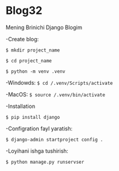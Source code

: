 # Blog32
Mening Brinichi Django Blogim

-Create blog:

```$ mkdir project_name```

```$ cd project_name```

```$ python -m venv .venv```

-Windowds:
```$ cd /.venv/Scripts/activate```

-MacOS:
```$ source /.venv/bin/activate```

-Installation

```$ pip install django```

-Configration fayl yaratish:

```$ django-admin startproject config .```

-Loyihani ishga tushirish:

```$ python manage.py runservser```




